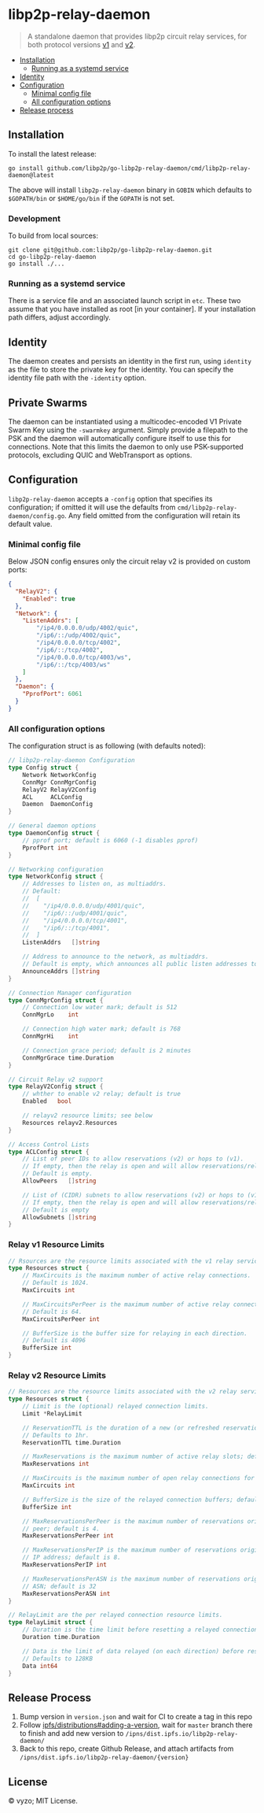 # libp2p-relay-daemon

> A standalone daemon that provides libp2p circuit relay services,
for both protocol versions [v1](https://github.com/libp2p/specs/blob/master/relay/circuit-v1.md) and [v2](https://github.com/libp2p/specs/blob/master/relay/circuit-v2.md).

- [Installation](#installation)
  - [Running as a systemd service](#running-as-a-systemd-service)
- [Identity](#identity)
- [Configuration](#configuration)
  - [Minimal config file](#minimal-config-file)
  - [All configuration options](#all-configuration-options)
- [Release process](#release-process)

## Installation

To install the latest release:

```
go install github.com/libp2p/go-libp2p-relay-daemon/cmd/libp2p-relay-daemon@latest
```

The above will install `libp2p-relay-daemon` binary in `GOBIN` which defaults to `$GOPATH/bin` or `$HOME/go/bin` if the `GOPATH` is not set.


### Development

To build from local sources:

```
git clone git@github.com:libp2p/go-libp2p-relay-daemon.git
cd go-libp2p-relay-daemon
go install ./...
```

### Running as a systemd service

There is a service file and an associated launch script in `etc`.
These two assume that you have installed as root [in your container].
If your installation path differs, adjust accordingly.

## Identity

The daemon creates and persists an identity in the first run, using `identity` as the file
to store the private key for the identity.
You can specify the identity file path with the `-identity` option.

## Private Swarms

The daemon can be instantiated using a multicodec-encoded V1 Private Swarm Key using the `-swarmkey` argument.
Simply provide a filepath to the PSK and the daemon will automatically configure itself to use this for connections.
Note that this limits the daemon to only use PSK-supported protocols, excluding QUIC and WebTransport as options.

## Configuration

`libp2p-relay-daemon` accepts a `-config` option that specifies its configuration; if omitted it will use
the defaults from `cmd/libp2p-relay-daemon/config.go`. Any field omitted from the configuration will retain its default value.

### Minimal config file

Below JSON config ensures only the circuit relay v2 is provided on custom ports:

```json
{
  "RelayV2": {
    "Enabled": true
  },
  "Network": {
    "ListenAddrs": [
        "/ip4/0.0.0.0/udp/4002/quic",
        "/ip6/::/udp/4002/quic",
        "/ip4/0.0.0.0/tcp/4002",
        "/ip6/::/tcp/4002",
        "/ip4/0.0.0.0/tcp/4003/ws",
        "/ip6/::/tcp/4003/ws"
    ]
  },
  "Daemon": {
    "PprofPort": 6061
  }
}
```

### All configuration options

The configuration struct is as following (with defaults noted):
```go
// libp2p-relay-daemon Configuration
type Config struct {
    Network NetworkConfig
    ConnMgr ConnMgrConfig
    RelayV2 RelayV2Config
    ACL     ACLConfig
    Daemon  DaemonConfig
}

// General daemon options
type DaemonConfig struct {
    // pprof port; default is 6060 (-1 disables pprof)
    PprofPort int
}

// Networking configuration
type NetworkConfig struct {
    // Addresses to listen on, as multiaddrs.
    // Default:
    //  [
    //    "/ip4/0.0.0.0/udp/4001/quic",
    //    "/ip6/::/udp/4001/quic",
    //    "/ip4/0.0.0.0/tcp/4001",
    //    "/ip6/::/tcp/4001",
    //  ]
    ListenAddrs   []string

    // Address to announce to the network, as multiaddrs.
    // Default is empty, which announces all public listen addresses to the network.
    AnnounceAddrs []string
}

// Connection Manager configuration
type ConnMgrConfig struct {
    // Connection low water mark; default is 512
    ConnMgrLo    int

    // Connection high water mark; default is 768
    ConnMgrHi    int

    // Connection grace period; default is 2 minutes
    ConnMgrGrace time.Duration
}

// Circuit Relay v2 support
type RelayV2Config struct {
    // whther to enable v2 relay; default is true
    Enabled   bool

    // relayv2 resource limits; see below
    Resources relayv2.Resources
}

// Access Control Lists
type ACLConfig struct {
    // List of peer IDs to allow reservations (v2) or hops to (v1).
    // If empty, then the relay is open and will allow reservations/relaying for any peer.
    // Default is empty.
    AllowPeers   []string

    // List of (CIDR) subnets to allow reservations (v2) or hops to (v1).
    // If empty, then the relay is open and will allow reservations/relaying for any network.
    // Default is empty
    AllowSubnets []string
}

```

### Relay v1 Resource Limits
```go
// Rsources are the resource limits associated with the v1 relay service
type Resources struct {
    // MaxCircuits is the maximum number of active relay connections.
    // Default is 1024.
    MaxCircuits int

    // MaxCircuitsPerPeer is the maximum number of active relay connections per peer
    // Default is 64.
    MaxCircuitsPerPeer int

    // BufferSize is the buffer size for relaying in each direction.
    // Default is 4096
    BufferSize int
}
```

### Relay v2 Resource Limits
```go
// Resources are the resource limits associated with the v2 relay service.
type Resources struct {
    // Limit is the (optional) relayed connection limits.
    Limit *RelayLimit

    // ReservationTTL is the duration of a new (or refreshed reservation).
    // Defaults to 1hr.
    ReservationTTL time.Duration

    // MaxReservations is the maximum number of active relay slots; defaults to 128.
    MaxReservations int

    // MaxCircuits is the maximum number of open relay connections for each peer; defaults to 16.
    MaxCircuits int

    // BufferSize is the size of the relayed connection buffers; defaults to 2048.
    BufferSize int

    // MaxReservationsPerPeer is the maximum number of reservations originating from the same
    // peer; default is 4.
    MaxReservationsPerPeer int

    // MaxReservationsPerIP is the maximum number of reservations originating from the same
    // IP address; default is 8.
    MaxReservationsPerIP int

    // MaxReservationsPerASN is the maximum number of reservations origination from the same
    // ASN; default is 32
    MaxReservationsPerASN int
}

// RelayLimit are the per relayed connection resource limits.
type RelayLimit struct {
    // Duration is the time limit before resetting a relayed connection; defaults to 2min.
    Duration time.Duration

    // Data is the limit of data relayed (on each direction) before resetting the connection.
    // Defaults to 128KB
    Data int64
}
```

## Release Process

1. Bump version in `version.json` and wait for CI to create a tag in this repo
2. Follow [ipfs/distributions#adding-a-version](https://github.com/ipfs/distributions#adding-a-version), wait for `master` branch there to finish and add new version to `/ipns/dist.ipfs.io/libp2p-relay-daemon/`
3. Back to this repo, create Github Release, and attach artifacts from `/ipns/dist.ipfs.io/libp2p-relay-daemon/{version}`

## License

© vyzo; MIT License.
